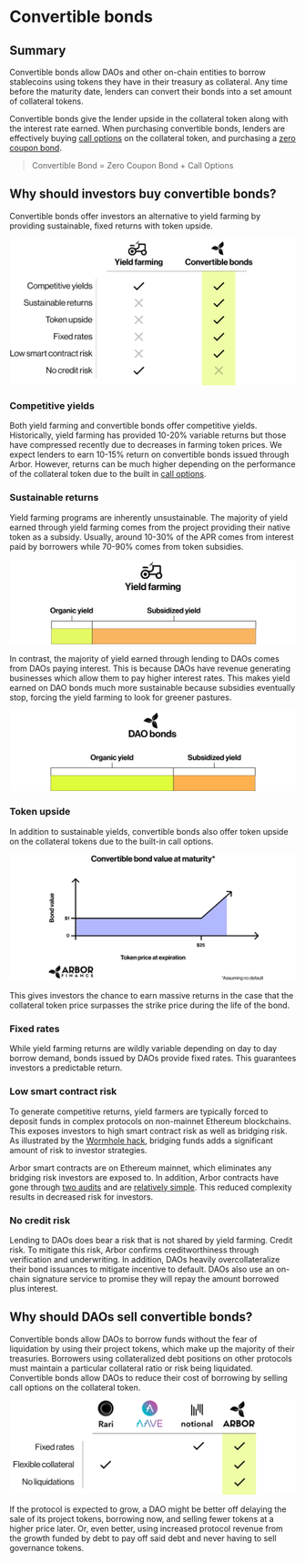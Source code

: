 # Convertible bonds

## Summary

Convertible bonds allow DAOs and other on-chain entities to borrow stablecoins using tokens they have in their treasury as collateral. Any time before the maturity date, lenders can convert their bonds into a set amount of collateral tokens.

Convertible bonds give the lender upside in the collateral token along with the interest rate earned. When purchasing convertible bonds, lenders are effectively buying [call options](../../financial-concepts/convertible-bonds/call-options.md) on the collateral token, and purchasing a [zero coupon bond](../../financial-concepts/zero-coupon-bonds/).

> Convertible Bond = Zero Coupon Bond + Call Options

## Why should investors buy convertible bonds?

Convertible bonds offer investors an alternative to yield farming by providing sustainable, fixed returns with token upside.

![](<../../.gitbook/assets/image (15).png>)

### Competitive yields

Both yield farming and convertible bonds offer competitive yields. Historically, yield farming has provided 10-20% variable returns but those have compressed recently due to decreases in farming token prices. We expect lenders to earn 10-15% return on convertible bonds issued through Arbor. However, returns can be much higher depending on the performance of the collateral token due to the built in [call options](../../financial-concepts/convertible-bonds/call-options.md).

### Sustainable returns

Yield farming programs are inherently unsustainable. The majority of yield earned through yield farming comes from the project providing their native token as a subsidy. Usually, around 10-30% of the APR comes from interest paid by borrowers while 70-90% comes from token subsidies.

![](<../../.gitbook/assets/image (60).png>)

In contrast, the majority of yield earned through lending to DAOs comes from DAOs paying interest. This is because DAOs have revenue generating businesses which allow them to pay higher interest rates. This makes yield earned on DAO bonds much more sustainable because subsidies eventually stop, forcing the yield farming to look for greener pastures.

![](<../../.gitbook/assets/image (54).png>)

### Token upside

In addition to sustainable yields, convertible bonds also offer token upside on the collateral tokens due to the built-in call options.

![](<../../.gitbook/assets/image (6).png>)

This gives investors the chance to earn massive returns in the case that the collateral token price surpasses the strike price during the life of the bond.

### Fixed rates

While yield farming returns are wildly variable depending on day to day borrow demand, bonds issued by DAOs provide fixed rates. This guarantees investors a predictable return.

### Low smart contract risk

To generate competitive returns, yield farmers are typically forced to deposit funds in complex protocols on non-mainnet Ethereum blockchains. This exposes investors to high smart contract risk as well as bridging risk. As illustrated by the [Wormhole hack](https://cointelegraph.com/news/wormhole-hack-illustrates-danger-of-defi-cross-chain-bridges), bridging funds adds a significant amount of risk to investor strategies.

Arbor smart contracts are on Ethereum mainnet, which eliminates any bridging risk investors are exposed to. In addition, Arbor contracts have gone through [two audits](https://github.com/alwaysbegrowing/arbor-contracts/tree/main/audits) and are [relatively simple](https://github.com/alwaysbegrowing/arbor-contracts/). This reduced complexity results in decreased risk for investors.

### No credit risk

Lending to DAOs does bear a risk that is not shared by yield farming. Credit risk. To mitigate this risk, Arbor confirms creditworthiness through verification and underwriting. In addition, DAOs heavily overcollateralize their bond issuances to mitigate incentive to default. DAOs also use an on-chain signature service to promise they will repay the amount borrowed plus interest.

## Why should DAOs sell convertible bonds?

Convertible bonds allow DAOs to borrow funds without the fear of liquidation by using their project tokens, which make up the majority of their treasuries. Borrowers using collateralized debt positions on other protocols must maintain a particular collateral ratio or risk being liquidated. Convertible bonds allow DAOs to reduce their cost of borrowing by selling call options on the collateral token.

![](<../../.gitbook/assets/image (16).png>)

If the protocol is expected to grow, a DAO might be better off delaying the sale of its project tokens, borrowing now, and selling fewer tokens at a higher price later. Or, even better, using increased protocol revenue from the growth funded by debt to pay off said debt and never having to sell governance tokens.
